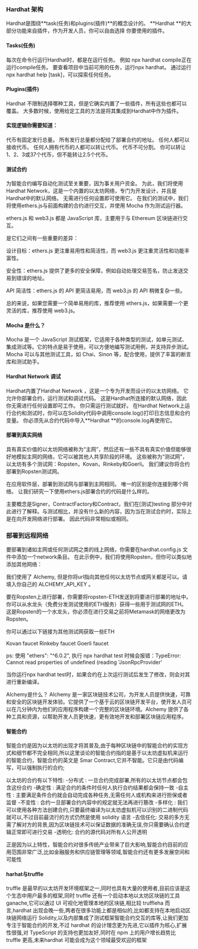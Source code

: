 ### Hardhat 架构
Hardhat是围绕**task(任务)和plugins(插件)**的概念设计的。 **Hardhat **的大部分功能来自插件，作为开发人员，你可以自由选择 你要使用的插件。

#### Tasks(任务)
每次在命令行运行Hardhat时，都是在运行任务。 例如 npx hardhat compile正在运行compile任务。 要查看项目中当前可用的任务，运行npx hardhat。 通过运行npx hardhat help [task]，可以探索任何任务。

#### Plugins(插件)
Hardhat 不限制选择哪种工具，但是它确实内置了一些插件，所有这些也都可以覆盖。 大多数时候，使用给定工具的方法是将其集成到Hardhat中作为插件。

#### 实现逻辑你需要知道：

代币有固定发行总量。
所有发行总量都分配给了部署合约的地址。
任何人都可以接收代币。
任何人拥有代币的人都可以转让代币。
代币不可分割。 你可以转让1、2、3或37个代币，但不能转让2.5个代币。



#### 测试合约

为智能合约编写自动化测试至关重要，因为事关用户资金。 为此，我们将使用Hardhat Network，这是一个内置的以太坊网络，专门为开发设计，并且是Hardhat中的默认网络。 无需进行任何设置即可使用它。 在我们的测试中，我们将使用ethers.js与前面构建的合约进行交互，并使用 Mocha 作为测试运行器。

ethers.js 和 web3.js 都是 JavaScript 库，主要用于与 Ethereum 区块链进行交互。

是它们之间有一些重要的差异：

设计目标：ethers.js 更注重易用性和简洁性，而 web3.js 更注重灵活性和功能丰富性。

安全性：ethers.js 提供了更多的安全保障，例如自动处理交易签名，防止发送交易到错误的地址。

API 简洁性：ethers.js 的 API 更简洁易用，而 web3.js 的 API 稍微复杂一些。

总的来说，如果您需要一个简单易用的库，推荐使用 ethers.js，如果需要一个更灵活的库，推荐使用 web3.js。

#### Mocha 是什么？
Mocha 是一个 JavaScript 测试框架，它适用于各种类型的测试，如单元测试、集成测试等。它的特点是易于使用，可以方便地编写测试用例，并支持异步测试。Mocha 可以与其他测试工具，如 Chai、Sinon 等，配合使用，提供了丰富的断言库和测试助手。

#### Hardhat Network 调试
Hardhat内置了Hardhat Network ，这是一个专为开发而设计的以太坊网络。 它允许你部署合约，运行测试和调试代码。 这是Hardhat所连接的默认网络，因此你无需进行任何设置即可工作。 你只需运行测试就好。
在Hardhat Network上运行合约和测试时，你可以在Solidity代码中调用console.log()打印日志信息和合约变量。 你必须先从合约代码中导入**Hardhat **的console.log再使用它。

#### 部署到真实网络
具有真实价值的以太坊网络被称为“主网”，然后还有一些不具有真实价值但能够很好地模拟主网的网络，它可以被其他人共享阶段的环境。 这些被称为“测试网”，以太坊有多个测试网：Ropsten，Kovan，Rinkeby和Goerli。 我们建议你将合约部署到Ropsten测试网。

在应用软件层，部署到测试网与部署到主网相同。 唯一的区别是你连接到哪个网络。 让我们研究一下使用ethers.js部署合约的代码是什么样的。

主要概念是Signer，ContractFactory和Contract，我们在[测试]testing 部分中对此进行了解释。与测试相比，并没有什么新的内容，因为当在测试合约时，实际上是在向开发网络进行部署。 因此代码非常相似或相同。

### 部署到远程网络
要部署到诸如主网或任何测试网之类的线上网络，你需要在hardhat.config.js 文件中添加一个network条目。 在此示例中，我们将使用Ropsten，但你可以类似地添加其他网络：

我们使用了 Alchemy, 但是你将url指向其他任何以太坊节点或网关都是可以。请填入你自己的 ALCHEMY_API_KEY 。

要在Ropsten上进行部署，你需要将ropsten-ETH发送到将要进行部署的地址中。 你可以从水龙头（免费分发测试使用的ETH服务）获得一些用于测试网的ETH。 这是Ropsten的一个水龙头，你必须在进行交易之前将Metamask的网络更改为Ropsten。

你可以通过以下链接为其他测试网获取一些ETH

Kovan faucet
Rinkeby faucet
Goerli faucet





ps:
使用 "ethers": "^6.0.2", 执行 npx hardhat test 时候会报错：TypeError: Cannot read properties of undefined (reading 'JsonRpcProvider'

当你运行npx hardhat test时，如果合约在上次运行测试后发生了修改，则会对其进行重新编译。


Alchemy是什么？
Alchemy 是一家区块链技术公司，为开发人员提供快速，可靠和安全的区块链开发体验。它提供了一个基于云的区块链开发平台，使开发人员可以在几分钟内为他们的应用程序构建一个完整的区块链环境。Alchemy 提供了各种工具和资源，以帮助开发人员更快速，更有效地开发和部署区块链应用程序。

#### 智能合约
智能合约是因为以太坊的出现才将其普及,由于每种区块链中的智能合约的实现方式和细节都不完全相同,所以这里谈论的智能合约指的是基于以太坊虚拟机来运行的智能合约，智能合约的英文是 Smar Contract,它并不智能。它只是由代码编写，可以强制执行的合约;

以太坊的合约有以下特性:
-分布式 : 一旦合约完成部署,所有的以太坊节点都会包含这份合约
-确定性 : 满足合约的条件时任何人执行合约结果都会保持一致
-自主性 : 主要满足条件合约就会自动完成各种任务,无需任何人或机构来进行担保或者监督
-不变性 : 合约一旦部署合约内容中的规定就无法再进行篡改
-多样化 : 我们可以使用各种方法创建合约,只要最终编译为以太坊虚拟机可以识别的二进制代码就可以,不过目前最流行的方式仍然是使用 solidity 语言
-去信任化: 交易的多方无需了解对方的背景,因为区块链技术可以保证数据的准确无误,你只需要确认合约逻辑正常即可进行交易
-透明化: 合约的源代码对所有人公开透明

正是因为以上特性，智能合约对很多传统产业带来了巨大影响,智能合约目前的应用范围非常广泛,比如金融服务和供应链管理等领域,智能合约还有更多发展空间和可能性



#### harhat与truffle
truffle 是最早的以太坊开发环境框架之一,同时也具有大量的使用者,目前应该是这个生态中用户最多的框架,同时 truffle 还有一个启动本地以太坊区块链的工具 ganache,它可以通过 UI 可视化地管理本地的区块链,相比较 truffleha 而言,hardhat 出现会晚一些,两者在很多功能上都是相似的,比如都支持在本地启动区块链网络运行 Solidity,以及内部集成了测试框架智能合约交互的库等,让我们更加专注于智能合约的开发,不过 hardhat 的设计理念更为先进,它以插件为核心,扩展性很强,对 TypeScript 的支持也更加友好,同时在 npm 上的用户增长趋势比 truffle 更高,未来hardhat 可能会成为这个领域最受欢迎的框架